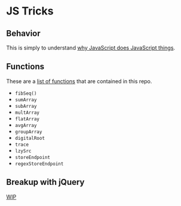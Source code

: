 # JS Tricks

## Behavior

This is simply to understand [why JavaScript does JavaScript things](js_behavior.md).

## Functions

These are a [list of functions](js_functions.md) that are contained in this repo.

- `fibSeq()`
- `sumArray`
- `subArray`
- `multArray`
- `flatArray`
- `avgArray`
- `groupArray`
- `digitalRoot`
- `trace`
- `lzySrc`
- `storeEndpoint`
- `regexStoreEndpoint`

## Breakup with jQuery

[WIP](Breakup_with_jQuery.md)
